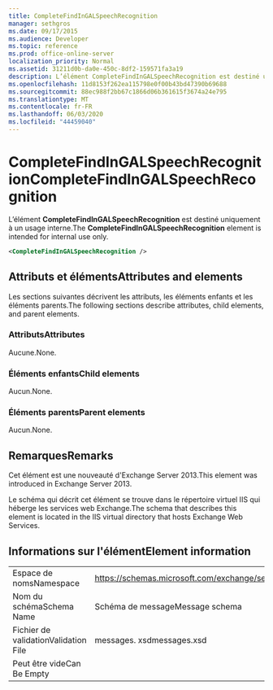 ```yaml
---
title: CompleteFindInGALSpeechRecognition
manager: sethgros
ms.date: 09/17/2015
ms.audience: Developer
ms.topic: reference
ms.prod: office-online-server
localization_priority: Normal
ms.assetid: 31211d0b-da0e-450c-8df2-159571fa3a19
description: L’élément CompleteFindInGALSpeechRecognition est destiné uniquement à un usage interne.
ms.openlocfilehash: 11d8153f262ea115798e0f00b43bd47390b69688
ms.sourcegitcommit: 88ec988f2bb67c1866d06b361615f3674a24e795
ms.translationtype: MT
ms.contentlocale: fr-FR
ms.lasthandoff: 06/03/2020
ms.locfileid: "44459040"
---
```

# <a name="completefindingalspeechrecognition"></a><span data-ttu-id="de208-103">CompleteFindInGALSpeechRecognition</span><span class="sxs-lookup"><span data-stu-id="de208-103">CompleteFindInGALSpeechRecognition</span></span>

<span data-ttu-id="de208-104">L’élément **CompleteFindInGALSpeechRecognition** est destiné uniquement à un usage interne.</span><span class="sxs-lookup"><span data-stu-id="de208-104">The **CompleteFindInGALSpeechRecognition** element is intended for internal use only.</span></span> 
  
```XML
<CompleteFindInGALSpeechRecognition />
```

## <a name="attributes-and-elements"></a><span data-ttu-id="de208-105">Attributs et éléments</span><span class="sxs-lookup"><span data-stu-id="de208-105">Attributes and elements</span></span>

<span data-ttu-id="de208-106">Les sections suivantes décrivent les attributs, les éléments enfants et les éléments parents.</span><span class="sxs-lookup"><span data-stu-id="de208-106">The following sections describe attributes, child elements, and parent elements.</span></span>
  
### <a name="attributes"></a><span data-ttu-id="de208-107">Attributs</span><span class="sxs-lookup"><span data-stu-id="de208-107">Attributes</span></span>

<span data-ttu-id="de208-108">Aucune.</span><span class="sxs-lookup"><span data-stu-id="de208-108">None.</span></span>
  
### <a name="child-elements"></a><span data-ttu-id="de208-109">Éléments enfants</span><span class="sxs-lookup"><span data-stu-id="de208-109">Child elements</span></span>

<span data-ttu-id="de208-110">Aucun.</span><span class="sxs-lookup"><span data-stu-id="de208-110">None.</span></span>
  
### <a name="parent-elements"></a><span data-ttu-id="de208-111">Éléments parents</span><span class="sxs-lookup"><span data-stu-id="de208-111">Parent elements</span></span>

<span data-ttu-id="de208-112">Aucun.</span><span class="sxs-lookup"><span data-stu-id="de208-112">None.</span></span>
  
## <a name="remarks"></a><span data-ttu-id="de208-113">Remarques</span><span class="sxs-lookup"><span data-stu-id="de208-113">Remarks</span></span>

<span data-ttu-id="de208-114">Cet élément est une nouveauté d'Exchange Server 2013.</span><span class="sxs-lookup"><span data-stu-id="de208-114">This element was introduced in Exchange Server 2013.</span></span>
  
<span data-ttu-id="de208-115">Le schéma qui décrit cet élément se trouve dans le répertoire virtuel IIS qui héberge les services web Exchange.</span><span class="sxs-lookup"><span data-stu-id="de208-115">The schema that describes this element is located in the IIS virtual directory that hosts Exchange Web Services.</span></span>
  
## <a name="element-information"></a><span data-ttu-id="de208-116">Informations sur l'élément</span><span class="sxs-lookup"><span data-stu-id="de208-116">Element information</span></span>

|||
|:-----|:-----|
|<span data-ttu-id="de208-117">Espace de noms</span><span class="sxs-lookup"><span data-stu-id="de208-117">Namespace</span></span>  <br/> |https://schemas.microsoft.com/exchange/services/2006/messages  <br/> |
|<span data-ttu-id="de208-118">Nom du schéma</span><span class="sxs-lookup"><span data-stu-id="de208-118">Schema Name</span></span>  <br/> |<span data-ttu-id="de208-119">Schéma de message</span><span class="sxs-lookup"><span data-stu-id="de208-119">Message schema</span></span>  <br/> |
|<span data-ttu-id="de208-120">Fichier de validation</span><span class="sxs-lookup"><span data-stu-id="de208-120">Validation File</span></span>  <br/> |<span data-ttu-id="de208-121">messages. xsd</span><span class="sxs-lookup"><span data-stu-id="de208-121">messages.xsd</span></span>  <br/> |
|<span data-ttu-id="de208-122">Peut être vide</span><span class="sxs-lookup"><span data-stu-id="de208-122">Can Be Empty</span></span>  <br/> ||
   

